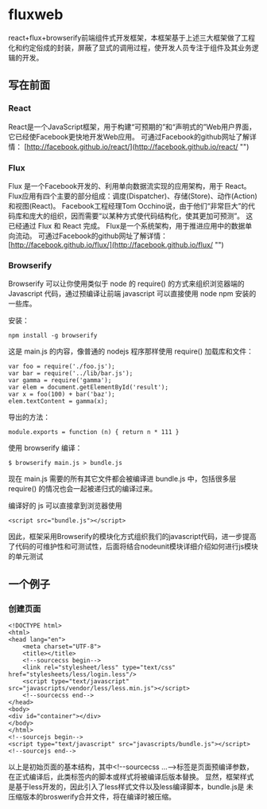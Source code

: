 # fluxweb
react+flux+browserify前端组件式开发框架，本框架基于上述三大框架做了工程化和约定俗成的封装，屏蔽了显式的调用过程，使开发人员专注于组件及其业务逻辑的开发。
## 写在前面
### React
React是一个JavaScript框架，用于构建“可预期的”和“声明式的”Web用户界面，它已经使Facebook更快地开发Web应用。
可通过Facebook的github网址了解详情：
[http://facebook.github.io/react/](http://facebook.github.io/react/ "")
### Flux
Flux 是一个Facebook开发的、利用单向数据流实现的应用架构，用于 React。
Flux应用有四个主要的部分组成：调度(Dispatcher)、存储(Store)、动作(Action)和视图(React)。
Facebook工程经理Tom Occhino说，由于他们“非常巨大”的代码库和庞大的组织，因而需要“以某种方式使代码结构化，使其更加可预测”。
这已经通过 Flux 和 React 完成。
Flux是一个系统架构，用于推进应用中的数据单向流动。
可通过Facebook的github网址了解详情：
[http://facebook.github.io/flux/](http://facebook.github.io/flux/ "")
### Browserify
Browserify 可以让你使用类似于 node 的 require() 的方式来组织浏览器端的 Javascript 代码，通过预编译让前端 javascript 可以直接使用 node npm 安装的一些库。

安装：
```
npm install -g browserify
```
这是 main.js 的内容，像普通的 nodejs 程序那样使用 require() 加载库和文件：
```
var foo = require('./foo.js');
var bar = require('../lib/bar.js');
var gamma = require('gamma');
var elem = document.getElementById('result');
var x = foo(100) + bar('baz');
elem.textContent = gamma(x);
```
导出的方法：
```
module.exports = function (n) { return n * 111 }
```
使用 browserify 编译：
```
$ browserify main.js > bundle.js
```
现在 main.js 需要的所有其它文件都会被编译进 bundle.js 中，包括很多层 require() 的情况也会一起被递归式的编译过来。

编译好的 js 可以直接拿到浏览器使用
```
<script src="bundle.js"></script>
```
因此，框架采用Browserify的模块化方式组织我们的javascript代码，进一步提高了代码的可维护性和可测试性，后面将结合nodeunit模块详细介绍如何进行js模块的单元测试
## 一个例子
### 创建页面
```
<!DOCTYPE html>
<html>
<head lang="en">
    <meta charset="UTF-8">
    <title></title>
    <!--sourcecss begin-->
    <link rel="stylesheet/less" type="text/css" href="stylesheets/less/login.less"/>
    <script type="text/javascript" src="javascripts/vendor/less/less.min.js"></script>
    <!--sourcecss end-->
</head>
<body>
<div id="container"></div>
</body>
</html>
<!--sourcejs begin-->
<script type="text/javascript" src="javascripts/bundle.js"></script>
<!--sourcejs end-->
```
以上是初始页面的基本结构，其中&lt;!--sourcecss ...--&gt;标签是页面预编译参数，
在正式编译后，此类标签内的脚本或样式将被编译后版本替换。
显然，框架样式是基于less开发的，因此引入了less样式文件以及less编译脚本，bundle.js是
未压缩版本的broswerify合并文件，将在编译时被压缩。
